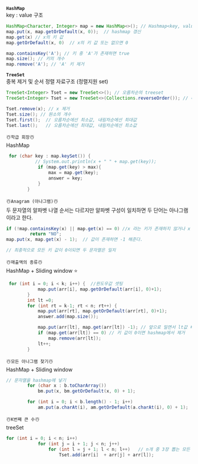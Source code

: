**`HashMap`** </br>
key : value 구조
```java
HashMap<Character, Integer> map = new HashMap<>(); // Hashmap<key, value> 설정
map.put(x, map.getOrDefault(x, 0));  // hashmap 갱신
map.get(x) // x의 키 값
map.getOrDefault(x, 0)  // x의 키 값 또는 없으면 0 

map.containsKey('A'); // 키 중 'A'가 존재하면 true
map.size(); // 키의 개수
map.remove('A'); // 'A' 키 제거 
```

**`TreeSet`** </br>
중복 제거 및 순서 정렬 자료구조 (정렬지원 set)
```java
TreeSet<Integer> Tset = new TreeSet<>(); // 오름차순의 treeset
TreeSet<Integer> Tset = new TreeSet<>(Collections.reverseOrder()); // 내림차순의 treeset

Tset.remove(x); // x 제거
Tset.size(); // 원소의 개수
Tset.first();  // 오름차순에선 최소값, 내림차순에선 최대값 
Tset.last();   // 오름차순에선 최대값, 내림차순에선 최소값
```

☃️`학급 회장`☃️ </br>
HashMap
```java
 for (char key : map.keySet()) {
           // System.out.println(x + " " + map.get(key));
            if (map.get(key) > max){
                max = map.get(key);
                answer = key;
            }
        }
```

☃️`Anagram (아나그램)`☃️ </br>
두 문자열의 알파벳 나열 순서는 다르지만 알파벳 구성이 일치하면 두 단어는 아나그램이라고 한다.
```java
if (!map.containsKey(x) || map.get(x) == 0) //x 라는 키가 존재하지 않거나 x 키 값이 0이면
         return "NO";
map.put(x, map.get(x) - 1);  // 값이 존재하면 -1 해준다.  

// 최종적으로 모든 키 값이 0이되면 두 문자열은 일치
```

☃️`매출액의 종류`☃️  </br>
HashMap + Sliding window ⭐️
```java
 for (int i = 0; i < k; i++) {  //윈도우값 셋팅
            map.put(arr[i], map.getOrDefault(arr[i], 0)+1);
        }
        int lt =0;
        for (int rt = k-1; rt < n; rt++) {
            map.put(arr[rt], map.getOrDefault(arr[rt], 0)+1); 
            answer.add(map.size());

            map.put(arr[lt], map.get(arr[lt]) -1); // 앞으로 밀면서 lt값 빼주기
            if (map.get(arr[lt]) == 0) // 키 값이 0이면 hashmap에서 제거
                map.remove(arr[lt]);
            lt++;
        }
```

☃️`모든 아나그램 찾기`☃️ </br>
HashMap + Sliding window
```java
// 문자열을 hashmap에 넣기
        for (char x : b.toCharArray())
            bm.put(x, bm.getOrDefault(x, 0) + 1);

        for (int i = 0; i < b.length() - 1; i++)
            am.put(a.charAt(i), am.getOrDefault(a.charAt(i), 0) + 1);
```

☃️`K번째 큰 수`☃️ </br>
treeSet 
```java
for (int i = 0; i < n; i++)
            for (int j = i + 1; j < n; j++)
                for (int l = j + 1; l < n; l++)   // n개 중 3장 뽑는 모든 경우의 수 
                    Tset.add(arr[i]  + arr[j] + arr[l]);
```